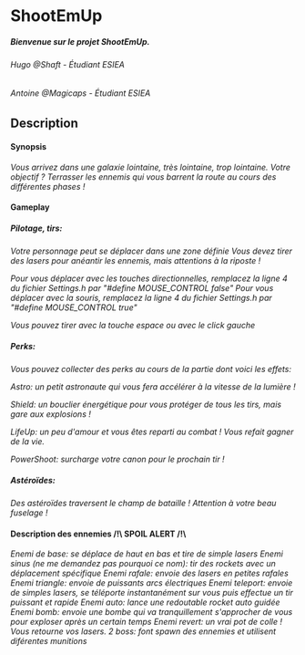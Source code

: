 # ShootEmUp

##### Bienvenue sur le projet ShootEmUp.
###### Hugo @Shaft - Étudiant ESIEA
###### Antoine @Magicaps - Étudiant ESIEA

## Description

#### Synopsis
*Vous arrivez dans une galaxie lointaine, très lointaine, trop lointaine.
Votre objectif ? Terrasser les ennemis qui vous barrent la route au cours des différentes phases !*

#### Gameplay

##### Pilotage, tirs:

*Votre personnage peut se déplacer dans une zone définie*
*Vous devez tirer des lasers pour anéantir les ennemis, mais attentions à la riposte !*

*Pour vous déplacer avec les touches directionnelles, remplacez la ligne 4 du fichier Settings.h par "#define MOUSE_CONTROL false"*
*Pour vous déplacer avec la souris, remplacez la ligne 4 du fichier Settings.h par "#define MOUSE_CONTROL true"*

*Vous pouvez tirer avec la touche espace ou avec le click gauche*

##### Perks:
*Vous pouvez collecter des perks au cours de la partie dont voici les effets:*

*Astro: un petit astronaute qui vous fera accélérer à la vitesse de la lumière !*

*Shield: un bouclier énergétique pour vous protéger de tous les tirs, mais gare aux explosions !*

*LifeUp: un peu d'amour et vous êtes reparti au combat ! Vous refait gagner de la vie.*

*PowerShoot: surcharge votre canon pour le prochain tir !*

##### Astéroïdes:
*Des astéroïdes traversent le champ de bataille ! Attention à votre beau fuselage !*

#### Description des ennemies /!\ SPOIL ALERT /!\
*Enemi de base: se déplace de haut en bas et tire de simple lasers*
*Enemi sinus (ne me demandez pas pourquoi ce nom): tir des rockets avec un déplacement spécifique*
*Enemi rafale: envoie des lasers en petites rafales*
*Enemi triangle: envoie de puissants arcs électriques*
*Enemi teleport: envoie de simples lasers, se téléporte instantanément sur vous puis effectue un tir puissant et rapide*
*Enemi auto: lance une redoutable rocket auto guidée*
*Enemi bomb: envoie une bombe qui va tranquillement s'approcher de vous pour exploser après un certain temps*
*Enemi revert: un vrai pot de colle ! Vous retourne vos lasers.*
*2 boss: font spawn des ennemies et utilisent diférentes munitions*


